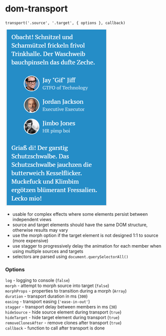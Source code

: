 # dom-transport

`transport('.source', '.target', { options }, callback)`

![dom-transport example!](https://github.com/mystrdat/dom-transport/raw/master/example.gif)

- usable for complex effects where some elements persist between independent views
- source and target elements should have the same DOM structure, otherwise results may vary
- use the morph option if the target element is not designed 1:1 to source (more expensive)
- use stagger to progressively delay the animation for each member when using multiple sources and targets
- selectors are parsed using `document.querySelectorAll()`

### Options

`log` - logging to console (`false`)  
`morph` -  attempt to morph source into target (`false`)  
`morphProps` - properties to transition during a morph (`Array`)  
`duration` - transport duration in ms (`300`)  
`easing` - transport easing (`'ease-in-out'`)  
`stagger` - transport delay between members in ms (`30`)  
`hideSource` - hide source element during transport (`true`)  
`hideTarget` - hide target element during transport (`true`)  
`removeClonesAfter` - remove clones after transport (`true`)  
`callback` - function to call after transport is done
